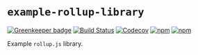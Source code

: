 # `example-rollup-library`

[![Greenkeeper badge](https://badges.greenkeeper.io/jaebradley/example-rollup-library.svg)](https://greenkeeper.io/)
[![Build Status](https://travis-ci.org/jaebradley/example-rollup-library.svg?branch=master)](https://travis-ci.org/jaebradley/example-rollup-library)
[![Codecov](https://img.shields.io/codecov/c/github/jaebradley/example-rollup-library.svg)](https://codecov.io/gh/jaebradley/example-rollup-library)
[![npm](https://img.shields.io/npm/dt/example-rollup-library.svg)](github-https://www.npmjs.com/package/example-rollup-library-client)
[![npm](https://img.shields.io/npm/v/example-rollup-library.svg)](https://www.npmjs.com/package/example-rollup-library)

Example `rollup.js` library.
